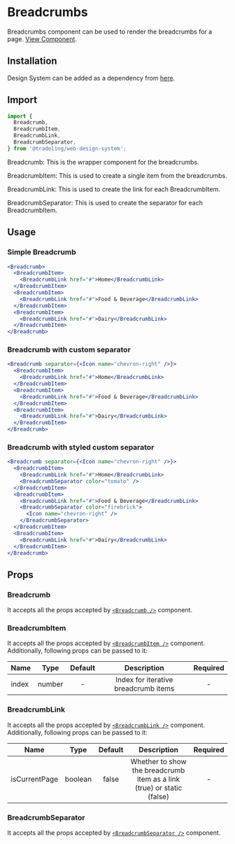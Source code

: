 # Breadcrumbs

Breadcrumbs component can be used to render the breadcrumbs for a page.
[View Component](https://design-system.tradelingdev.com/?path=/story/breadcrumbs--breadcrumbs).

## Installation

Design System can be added as a dependency from
[here](https://github.com/tradeling/web-design-system-sdk/releases).

## Import

```jsx
import {
  Breadcrumb,
  BreadcrumbItem,
  BreadcrumbLink,
  BreadcrumbSeparator,
} from '@tradeling/web-design-system';
```

Breadcrumb: This is the wrapper component for the breadcrumbs.

BreadcrumbItem: This is used to create a single item from the breadcrumbs.

BreadcrumbLink: This is used to create the link for each BreadcrumbItem.

BreadcrumbSeparator: This is used to create the separator for each
BreadcrumbItem.

## Usage

### Simple Breadcrumb

```jsx
<Breadcrumb>
  <BreadcrumbItem>
    <BreadcrumbLink href="#">Home</BreadcrumbLink>
  </BreadcrumbItem>
  <BreadcrumbItem>
    <BreadcrumbLink href="#">Food & Beverage</BreadcrumbLink>
  </BreadcrumbItem>
  <BreadcrumbItem>
    <BreadcrumbLink href="#">Dairy</BreadcrumbLink>
  </BreadcrumbItem>
</Breadcrumb>
```

### Breadcrumb with custom separator

```jsx
<Breadcrumb separator={<Icon name="chevron-right" />}>
  <BreadcrumbItem>
    <BreadcrumbLink href="#">Home</BreadcrumbLink>
  </BreadcrumbItem>
  <BreadcrumbItem>
    <BreadcrumbLink href="#">Food & Beverage</BreadcrumbLink>
  </BreadcrumbItem>
  <BreadcrumbItem>
    <BreadcrumbLink href="#">Dairy</BreadcrumbLink>
  </BreadcrumbItem>
</Breadcrumb>
```

### Breadcrumb with styled custom separator

```jsx
<Breadcrumb separator={<Icon name="chevron-right" />}>
  <BreadcrumbItem>
    <BreadcrumbLink href="#">Home</BreadcrumbLink>
    <BreadcrumbSeparator color="tomato" />
  </BreadcrumbItem>
  <BreadcrumbItem>
    <BreadcrumbLink href="#">Food & Beverage</BreadcrumbLink>
    <BreadcrumbSeparator color="firebrick">
      <Icon name="chevron-right" />
    </BreadcrumbSeparator>
  </BreadcrumbItem>
  <BreadcrumbItem>
    <BreadcrumbLink href="#">Dairy</BreadcrumbLink>
  </BreadcrumbItem>
</Breadcrumb>
```

## Props

### Breadcrumb

It accepts all the props accepted by
[`<Breadcrumb />`](https://chakra-ui.com/breadcrumb) component.

### BreadcrumbItem

It accepts all the props accepted by
[`<BreadcrumbItem />`](https://chakra-ui.com/breadcrumb) component.
Additionally, following props can be passed to it:

| Name  |  Type  | Default |             Description              | Required |
| ----- | :----: | :-----: | :----------------------------------: | :------: |
| index | number |    -    | Index for iterative breadcrumb items |    -     |

### BreadcrumbLink

It accepts all the props accepted by
[`<BreadcrumbLink />`](https://chakra-ui.com/breadcrumb) component.
Additionally, following props can be passed to it:

| Name          |  Type   | Default |                              Description                               | Required |
| ------------- | :-----: | :-----: | :--------------------------------------------------------------------: | :------: |
| isCurrentPage | boolean |  false  | Whether to show the breadcrumb item as a link (true) or static (false) |    -     |

### BreadcrumbSeparator

It accepts all the props accepted by
[`<BreadcrumbSeparator />`](https://chakra-ui.com/breadcrumb) component.
